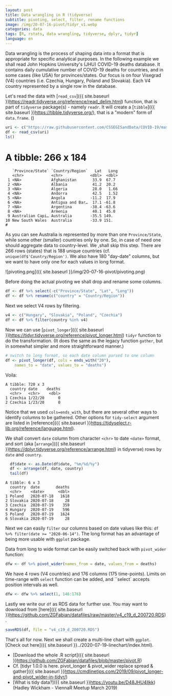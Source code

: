 ```yaml
---
layout: post
title: Data wrangling in R (tidyverse)
subtitle: pivoting, select, filter, rename functions
image: /img/20-07-16-pivot/tidyr_v1.webp
categories: data
tags: [R, rstats, data wrangling, tidyverse, dplyr, tidyr]
language: en
---
```


Data wrangling is the process of shaping data into a format that is appropriate for specific analytical purposes. In the following example we shall read John Hopkins University's (JHU) COVID-19 deaths database. It contains daily cumulative number of COVID-19 deaths for countries, and in some cases (like USA) for provinces/states. Our focus is on four Visegrad (V4) countries (i.e. Czechia, Hungary, Poland and Slovakia). Each V4 country represented by a single row in the database. 

Let's read the data with [`read_csv`]({{ site.baseurl }}https://readr.tidyverse.org/reference/read_delim.html) function, that is part of `tidyverse` package(s) - namely `readr`. It will create a [`tibble`]({{ site.baseurl }}https://tibble.tidyverse.org/), that is a "modern" form of `data.frame`. ()

```r
uri <- c("https://raw.githubusercontent.com/CSSEGISandData/COVID-19/master/csse_covid_19_data/csse_covid_19_time_series/time_series_covid19_deaths_global.csv")
df <- read_csv(uri)
ls()
```

# A tibble: 266 x 184
       `Province/State` `Country/Region`   Lat   Long
       <chr>            <chr>            <dbl>  <dbl>
     1 <NA>             Afghanistan       33.9  67.7
     2 <NA>             Albania           41.2  20.2
     3 <NA>             Algeria           28.0   1.66
     4 <NA>             Andorra           42.5   1.52
     5 <NA>             Angola           -11.2  17.9
     6 <NA>             Antigua and Bar…  17.1 -61.8
     7 <NA>             Argentina        -38.4 -63.6
     8 <NA>             Armenia           40.1  45.0
     9 Australian Capi… Australia        -35.5 149.
    10 New South Wales  Australia        -33.9 151.
    #
 
As you can see Australia is represented by more than one `Province/State`, while some other (smaller) countries only by one. So, in case of need one should aggregate data to country-level. We ,shall skip this step.
There are 266 rows (states) that is 188 unique countries (cf. `unique(df$'Country/Region')`. We also have 180 "day-date" columns, but we want to have only one for each values in long format.

![pivoting.png]({{ site.baseurl }}/img/20-07-16-pivot/pivoting.png)

Before doing the actual pivoting we shall drop and rename some columns.

```r
df <- df %>% select(-c("Province/State", "Lat", "Long"))
df <- df %>% rename(c("country" = "Country/Region"))
```

Next we select V4 rows by filtering.

```r
v4 <- c("Hungary", "Slovakia", "Poland", "Czechia")
df <- df %>% filter(country %in% v4)
```

Now we can use [`pivot_longer`]({{ site.baseurl }}https://tidyr.tidyverse.org/reference/pivot_longer.html) `tidyr` function to do the transformation. (It does the same as the legacy function `gather`, but in somewhat simpler and more straightforward manner.)

```r
# switch to long format, so each date column parsed to one column
df <- pivot_longer(df, cols = ends_with("20"),
    names_to = "date", values_to = "deaths")
```

Voila: 

    A tibble: 720 x 3
      country date    deaths
      <chr>   <chr>    <dbl>
    1 Czechia 1/22/20      0
    2 Czechia 1/23/20      0

Notice that we used `cols=ends_with`, but there are several other ways to identify columns to be gathered. Other options for `tidy-select` argument are listed in [reference]({{ site.baseurl }}https://tidyselect.r-lib.org/reference/language.html).  

We shall convert `date` column from character ``<chr>`` to date `<date>` format, and sort (aka [`arrange`]({{ site.baseurl }}https://dplyr.tidyverse.org/reference/arrange.html) in tidyverse) rows by `date` and `country`.

```r
  df$date <- as.Date(df$date, "%m/%d/%y")
  df <- arrange(df, date, country)
  tail(df)
```


    A tibble: 6 x 3
      country  date       deaths
      <chr>    <date>      <dbl>
    1 Poland   2020-07-18   1618
    2 Slovakia 2020-07-18     28
    3 Czechia  2020-07-19    359
    4 Hungary  2020-07-19    596
    5 Poland   2020-07-19   1624
    6 Slovakia 2020-07-19     28

Next we can easily `filter` our columns based on date values like this: `df %>% filter(date >= "2020-06-14")`. The long format has an advantage of being more usable with `ggplot` package. 

Data from long to wide format can be easily switched back with `pivot_wider` function:

```r
dfw <- df %>% pivot_wider(names_from = date, values_from = deaths)
```

We have 4 rows (V4 countries) and 176 columns (175 time-points). Limits on time-range with `select` function can be added, and ``select` accepts position intervals as well.   

```r
dfw <- dfw %>% select(1, 146:176)
```
Lastly we write our `df` as RDS data for further use. You may want to download from [here]({{ site.baseurl }}https://github.com/ZGFabian/datafiles/raw/master/v4_c19_d_200720.RDS).

```r
saveRDS(df, file = "v4_c19_d_200720.RDS")
```

That's all for now. Next we shall create a multi-line chart with `ggplot`. [Check out here]({{ site.baseurl }}../2020-07-19-linechart/index.html).

* [Download the whole .R script]({{ site.baseurl }}https://github.com/ZGFabian/datafiles/blob/master/pivot.R)
* Cf. [tidyr 1.0.0 is here. pivot_longer & pivot_wider replace spread & gather]({{ site.baseurl }}https://cmdlinetips.com/2019/09/pivot_longer-and-pivot_wider-in-tidyr/)
* [What is tidy data?]({{ site.baseurl }}https://youtu.be/D48JHU4llkk) (Hadley Wickham - ViennaR Meetup March 2019)

